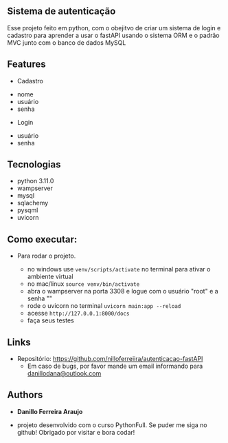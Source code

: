 ## Sistema de autenticação

Esse projeto feito em python, com o obejitvo de criar um sistema de login e cadastro para aprender a usar o fastAPI usando o sistema ORM e o padrão MVC junto com o banco de dados MySQL

## Features

 * Cadastro
 - nome
 - usuário
 - senha

 * Login
 - usuário
 - senha


## Tecnologias
* python 3.11.0
* wampserver
* mysql
* sqlachemy
* pysqml
* uvicorn

## Como executar:

* Para rodar o projeto.
  
  - no windows use `venv/scripts/activate` no terminal para ativar o ambiente virtual
  - no mac/linux `source venv/bin/activate`
  - abra o wampserver  na porta 3308 e logue com o usuário "root" e a senha ""
  - rode o uvicorn no terminal `uvicorn main:app --reload`
  - acesse `http://127.0.0.1:8000/docs`
  - faça seus testes


## Links
  - Repositório: https://github.com/nilloferreiira/autenticacao-fastAPI
    - Em caso de bugs, por favor mande um email informando para danillodana@outlook.com

  ## Authors

  * **Danillo Ferreira Araujo** 
  - projeto desenvolvido com o curso PythonFull.
  Se puder me siga no github!
  Obrigado por visitar e bora codar!